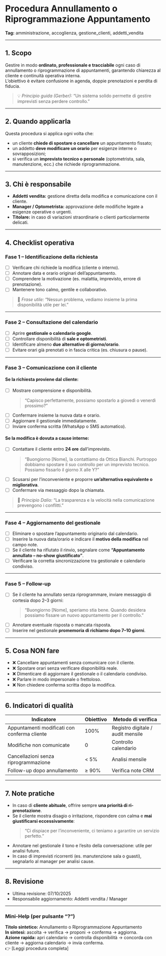 # Procedura Annullamento o Riprogrammazione Appuntamento

**Tag:** amministrazione, accoglienza, gestione_clienti, addetti_vendita  

---

## 1. Scopo

Gestire in modo **ordinato, professionale e tracciabile** ogni caso di annullamento o riprogrammazione di appuntamenti, garantendo chiarezza al cliente e continuità operativa interna.  
L’obiettivo è evitare confusione in agenda, doppie prenotazioni e perdita di fiducia.

> 💡 *Principio guida (Gerber):* “Un sistema solido permette di gestire imprevisti senza perdere controllo.”

---

## 2. Quando applicarla

Questa procedura si applica ogni volta che:

- un cliente **chiede di spostare o cancellare** un appuntamento fissato;  
- un addetto **deve modificare un orario** per esigenze interne o sovrapposizioni;  
- si verifica un **imprevisto tecnico o personale** (optometrista, sala, manutenzione, ecc.) che richiede riprogrammazione.

---

## 3. Chi è responsabile

- **Addetti vendita:** gestione diretta della modifica e comunicazione con il cliente.  
- **Manager / Optometrista:** approvazione delle modifiche legate a esigenze operative o urgenti.  
- **Titolare:** in caso di variazioni straordinarie o clienti particolarmente delicati.

---

## 4. Checklist operativa

### **Fase 1 – Identificazione della richiesta**

- [ ] Verificare chi richiede la modifica (cliente o interno).  
- [ ] Annotare data e orario originari dell’appuntamento.  
- [ ] Comprendere la motivazione (es. malattia, imprevisto, errore di prenotazione).  
- [ ] Mantenere tono calmo, gentile e collaborativo.  

> 🧠 *Frase utile:* “Nessun problema, vediamo insieme la prima disponibilità utile per lei.”

---

### **Fase 2 – Consultazione del calendario**

- [ ] Aprire **gestionale o calendario google**.  
- [ ] Controllare disponibilità di **sale e optometristi**.  
- [ ] Identificare almeno **due alternative di giorno/orario**.  
- [ ] Evitare orari già prenotati o in fascia critica (es. chiusura o pause).

---

### **Fase 3 – Comunicazione con il cliente**

#### **Se la richiesta proviene dal cliente:**

- [ ] Mostrare comprensione e disponibilità.  
  > “Capisco perfettamente, possiamo spostarlo a giovedì o venerdì prossimo?”  
- [ ] Confermare insieme la nuova data e orario.  
- [ ] Aggiornare il gestionale immediatamente.  
- [ ] Inviare conferma scritta (WhatsApp o SMS automatico).

#### **Se la modifica è dovuta a cause interne:**

- [ ] Contattare il cliente entro **24 ore** dall’imprevisto.  
  > “Buongiorno [Nome], la contattiamo da Ottica Bianchi. Purtroppo dobbiamo spostare il suo controllo per un imprevisto tecnico. Possiamo fissarlo il giorno X alle Y?”  
- [ ] Scusarsi per l’inconveniente e proporre **un’alternativa equivalente o migliorativa**.  
- [ ] Confermare via messaggio dopo la chiamata.

> 💬 *Principio Dalio:* “La trasparenza e la velocità nella comunicazione prevengono i conflitti.”

---

### **Fase 4 – Aggiornamento del gestionale**

- [ ] Eliminare o spostare l’appuntamento originario dal calendario.  
- [ ] Inserire la nuova data/orario e indicare il **motivo della modifica** nel campo note.  
- [ ] Se il cliente ha rifiutato il rinvio, segnalare come **“Appuntamento annullato – no-show giustificato”**.  
- [ ] Verificare la corretta sincronizzazione tra gestionale e calendario condiviso.

---

### **Fase 5 – Follow-up**

- [ ] Se il cliente ha annullato senza riprogrammare, inviare messaggio di cortesia dopo 2–3 giorni:  
  > “Buongiorno [Nome], speriamo stia bene. Quando desidera possiamo fissare un nuovo appuntamento per il controllo.”  
- [ ] Annotare eventuale risposta o mancata risposta.  
- [ ] Inserire nel gestionale **promemoria di richiamo dopo 7–10 giorni**.

---

## 5. Cosa NON fare

- ❌ Cancellare appuntamenti senza comunicare con il cliente.  
- ❌ Spostare orari senza verificare disponibilità reale.  
- ❌ Dimenticare di aggiornare il gestionale o il calendario condiviso.  
- ❌ Parlare in modo impersonale o frettoloso.  
- ❌ Non chiedere conferma scritta dopo la modifica.

---

## 6. Indicatori di qualità

| Indicatore                                          | Obiettivo  | Metodo di verifica |
|-----------------------------------------------------|------------|------------------------------------|
| Appuntamenti modificati con conferma cliente        | 100%       | Registro digitale / audit mensile |
| Modifiche non comunicate                            | 0          | Controllo calendario |
| Cancellazioni senza riprogrammazione                | < 5%       | Analisi mensile |
| Follow-up dopo annullamento                         | ≥ 90%      | Verifica note CRM |

---

## 7. Note pratiche

- In caso di **cliente abituale**, offrire sempre **una priorità di ri-prenotazione**.  
- Se il cliente mostra disagio o irritazione, rispondere con calma e **mai giustificarsi eccessivamente**:  
  > “Ci dispiace per l’inconveniente, ci teniamo a garantire un servizio perfetto.”  
- Annotare nel gestionale il tono e l’esito della conversazione: utile per analisi future.  
- In caso di imprevisti ricorrenti (es. manutenzione sala o guasti), segnalarlo al manager per analisi cause.

---

## 8. Revisione

- Ultima revisione: 07/10/2025  
- Responsabile aggiornamento: Addetti vendita / Manager  

---

### **Mini-Help (per pulsante “?”)**  

**Titolo sintetico:** Annullamento o Riprogrammazione Appuntamento  
**In sintesi:** ascolta → verifica → proponi → conferma → aggiorna.  
**Azione rapida:** apri calendario → controlla disponibilità → concorda con cliente → aggiorna calendario → invia conferma.  
👉 [Leggi procedura completa]

